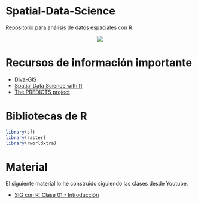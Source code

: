 # Spatial-Data-Science

Repositorio para análisis de datos espaciales con R.

<center>
<img src = "https://www.esri.com/content/dam/esrisites/en-us/arcgis/what-is-gis/images/overview-banner-layerstack-wide.png"/>
</center>

# Recursos de información importante

- [Diva-GIS](https://2.bp.blogspot.com/-GlG4gO9pnqI/UKTXdkJO8QI/AAAAAAAAAR4/ABV7ilCYy0c/s1600/fig0.jpg)
- [Spatial Data Science with R](https://rspatial.org/)
- [The PREDICTS project](https://www.predicts.org.uk/)

# Bibliotecas de R

```r
library(sf)
library(raster)
library(rworldxtra)
```

# Material

El siguiente material lo he construido siguiendo las clases desde Youtube.
- [SIG con R: Clase 01 - Introducción](https://rpubs.com/Edimer/673433)
